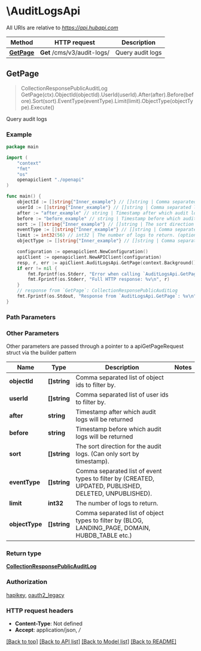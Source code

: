 # \AuditLogsApi

All URIs are relative to *https://api.hubapi.com*

Method | HTTP request | Description
------------- | ------------- | -------------
[**GetPage**](AuditLogsApi.md#GetPage) | **Get** /cms/v3/audit-logs/ | Query audit logs



## GetPage

> CollectionResponsePublicAuditLog GetPage(ctx).ObjectId(objectId).UserId(userId).After(after).Before(before).Sort(sort).EventType(eventType).Limit(limit).ObjectType(objectType).Execute()

Query audit logs



### Example

```go
package main

import (
    "context"
    "fmt"
    "os"
    openapiclient "./openapi"
)

func main() {
    objectId := []string{"Inner_example"} // []string | Comma separated list of object ids to filter by. (optional)
    userId := []string{"Inner_example"} // []string | Comma separated list of user ids to filter by. (optional)
    after := "after_example" // string | Timestamp after which audit logs will be returned (optional)
    before := "before_example" // string | Timestamp before which audit logs will be returned (optional)
    sort := []string{"Inner_example"} // []string | The sort direction for the audit logs. (Can only sort by timestamp). (optional)
    eventType := []string{"Inner_example"} // []string | Comma separated list of event types to filter by (CREATED, UPDATED, PUBLISHED, DELETED, UNPUBLISHED). (optional)
    limit := int32(56) // int32 | The number of logs to return. (optional)
    objectType := []string{"Inner_example"} // []string | Comma separated list of object types to filter by (BLOG, LANDING_PAGE, DOMAIN, HUBDB_TABLE etc.) (optional)

    configuration := openapiclient.NewConfiguration()
    apiClient := openapiclient.NewAPIClient(configuration)
    resp, r, err := apiClient.AuditLogsApi.GetPage(context.Background()).ObjectId(objectId).UserId(userId).After(after).Before(before).Sort(sort).EventType(eventType).Limit(limit).ObjectType(objectType).Execute()
    if err != nil {
        fmt.Fprintf(os.Stderr, "Error when calling `AuditLogsApi.GetPage``: %v\n", err)
        fmt.Fprintf(os.Stderr, "Full HTTP response: %v\n", r)
    }
    // response from `GetPage`: CollectionResponsePublicAuditLog
    fmt.Fprintf(os.Stdout, "Response from `AuditLogsApi.GetPage`: %v\n", resp)
}
```

### Path Parameters



### Other Parameters

Other parameters are passed through a pointer to a apiGetPageRequest struct via the builder pattern


Name | Type | Description  | Notes
------------- | ------------- | ------------- | -------------
 **objectId** | **[]string** | Comma separated list of object ids to filter by. | 
 **userId** | **[]string** | Comma separated list of user ids to filter by. | 
 **after** | **string** | Timestamp after which audit logs will be returned | 
 **before** | **string** | Timestamp before which audit logs will be returned | 
 **sort** | **[]string** | The sort direction for the audit logs. (Can only sort by timestamp). | 
 **eventType** | **[]string** | Comma separated list of event types to filter by (CREATED, UPDATED, PUBLISHED, DELETED, UNPUBLISHED). | 
 **limit** | **int32** | The number of logs to return. | 
 **objectType** | **[]string** | Comma separated list of object types to filter by (BLOG, LANDING_PAGE, DOMAIN, HUBDB_TABLE etc.) | 

### Return type

[**CollectionResponsePublicAuditLog**](CollectionResponsePublicAuditLog.md)

### Authorization

[hapikey](../README.md#hapikey), [oauth2_legacy](../README.md#oauth2_legacy)

### HTTP request headers

- **Content-Type**: Not defined
- **Accept**: application/json, */*

[[Back to top]](#) [[Back to API list]](../README.md#documentation-for-api-endpoints)
[[Back to Model list]](../README.md#documentation-for-models)
[[Back to README]](../README.md)

